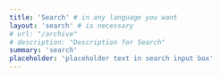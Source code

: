 ```yaml
---
title: 'Search' # in any language you want
layout: 'search' # is necessary
# url: "/archive"
# description: "Description for Search"
summary: 'search'
placeholder: 'placeholder text in search input box'
---
```


